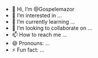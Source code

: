- 👋 Hi, I’m @Gospelemazor
- 👀 I’m interested in ...
- 🌱 I’m currently learning ...
- 💞️ I’m looking to collaborate on ...
- 📫 How to reach me ...
- 😄 Pronouns: ...
- ⚡ Fun fact: ...

<!---
Gospelemazor/Gospelemazor is a ✨ special ✨ repository because its `README.md` (this file) appears on your GitHub profile.
You can click the Preview link to take a look at your changes.
--->

